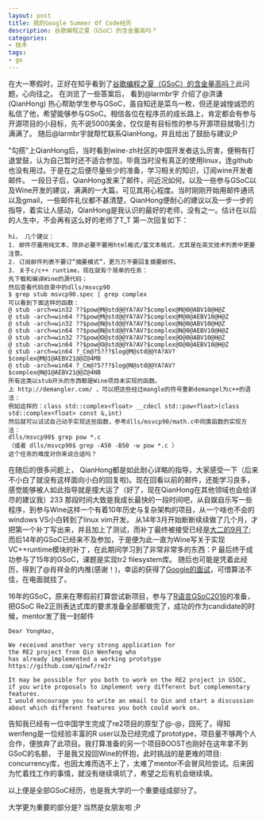 ```yaml
---
layout: post
title: 我的Google Summer Of Code经历
description: 谷歌编程之夏（GSoC）的含金量高吗？
categories:
- 技术
tags:
- go
---
```


在大一寒假时，正好在知乎看到了[谷歌编程之夏（GSoC）的含金量高吗？](https://www.zhihu.com/question/20979544)此问题，心向往之。
在浏览了一些答案后， 看到@larmbr宇 介绍了@洪谦(QianHong) 热心帮助学生参与GSoC，虽自知还是菜鸟一枚，但还是诚惶诚恐的私信了他，希望能够参与GSoC。相信各位在程序员的成长路上，肯定都会有参与开源项目的小目标，先不说5000美金，仅仅是有目标性的参与开源项目就吸引力满满了。
随后@larmbr宇就帮忙联系QianHong，并且给出了鼓励与建议;P

"勾搭"上QianHong后，当时看到wine-zh社区的中国开发者这么厉害，便稍有打退堂鼓，认为自己暂时还不适合参加，毕竟当时没有真正的使用linux，连github也没有用过。于是在之后便尽量些少的准备，学习相关的知识，订阅wine开发者邮件。
一段日子后，QianHong发来了邮件，问近况如何，以及一些参与GSoC以及Wine开发的建议，满满的一大篇，可见其用心程度。当时刚刚开始用邮件通讯以及gmail，一些邮件礼仪都不甚清楚，QianHong便耐心的建议以及一步一步的指导，着实让人感动，QianHong是我认识的最好的老师，没有之一。估计在以后的人生中，不会再有这么好的老师了T_T 第一次回复如下：

```
hi， 几个建议：
1. 邮件尽量用纯文本，除非必要不要用html格式/富文本格式，尤其是在英文技术列表中更要注意。
2. 订阅邮件列表不要订“摘要模式”，更万万不要回复摘要邮件。
3. 关于c/c++ runtime，现在就有个简单的任务：
先下载和编译Wine的源代码；
然后查看代码目录中的dlls/msvcp90
$ grep stub msvcp90.spec | grep complex
可以看到下面这样的函数：
@ stub -arch=win32 ??$pow@M@std@@YA?AV?$complex@M@0@ABV10@H@Z
@ stub -arch=win64 ??$pow@M@std@@YA?AV?$complex@M@0@AEBV10@H@Z
@ stub -arch=win32 ??$pow@N@std@@YA?AV?$complex@N@0@ABV10@H@Z
@ stub -arch=win64 ??$pow@N@std@@YA?AV?$complex@N@0@AEBV10@H@Z
@ stub -arch=win32 ??$pow@O@std@@YA?AV?$complex@O@0@ABV10@H@Z
@ stub -arch=win64 ??$pow@O@std@@YA?AV?$complex@O@0@AEBV10@H@Z
@ stub -arch=win64 ?_Cm@?5???$log@M@std@@YA?AV?$complex@M@1@AEBV21@@Z@4MB
@ stub -arch=win64 ?_Cm@?5???$log@N@std@@YA?AV?$complex@N@1@AEBV21@@Z@4NB
所有这类以stub开头的东西都是Wine项目未实现的函数。
上 http://demangler.com/ ，可以把这些经过mangle的符号重新demangel为c++的语法：
例如这样的：class std::complex<float> __cdecl std::pow<float>(class
std::complex<float> const &,int)
然后就可以试试自己动手实现这些函数，参考dlls/msvcp90/math.c中同类函数的实现方法：
dlls/msvcp90$ grep pow *.c
（或者 dlls/msvcp90$ grep -A50 -B50 -w pow *.c ）
这个任务的难度对你来说合适吗？
```

在随后的很多问题上， QianHong都是如此耐心详略的指导，大家感受一下（后来不小白了就没有这样面向小白的回复啦)。现在回看以前的邮件，还能学习良多，感觉能够被人如此指导就是撞大运了（好了，现在QianHong在其他领域也会给详尽的建议我）233
那段时间大致是我成长最快的一段时间吧，从自娱自乐写一些程序，到参与Wine这样一个有着10年历史与复杂架构的项目，从一个啥也不会的windows VS小白转到了linux vim开发。
从14年3月开始断断续续做了几个月，才把第一个补丁写出来，并且加上了测试，而补丁最终被接受已经是[大二的9月了](http://source.winehq.org/git/wine.git/commit/f02ff7f651c641e52ac5861eac317c4dc320787f); 
而后14年的GSoC已经来不及参加，于是便为此一直为Wine写关于实现VC++runtime模块的补丁，在此期间学习到了非常非常多的东西：P
最后终于成功参与了15年的GSoC，课题是实现tr2 filesystem库。
随后也可能是凭着此经历，得到了@肖祥全的内推(感谢！)，幸运的获得了[Google的面试](http://yonghaowu.github.io/2016/10/25/GoogleJapanInterview/)，可惜算法不佳，在电面就挂了。

16年的GSoC，原来在寒假前打算尝试新项目，参与了[R语言GSoC2016](https://github.com/YongHaoWu/R-GSoC2016)的准备，把GSoC Re2正则表达式库的要求准备全部都做完了，成功的作为candidate的时候，mentor发了我一封邮件

```
Dear YongHao,

We received another very strong application for
the RE2 project from Qin Wenfeng who
has already implemented a working prototype https://github.com/qinwf/re2r

It may be possible for you both to work on the RE2 project in GSOC,
if you write proposals to implement very different but complementary features. 
I would encourage you to write an email to Qin and start a discussion
about which different features you both could work on.
```

告知我已经有一位中国学生完成了re2项目的原型了@-@，囧死了。得知wenfeng是一位经验丰富的R user以及已经完成了prototype，项目量不够两个人合作，便放弃了此项目。我打算准备的另一个项目BOOST也刚好在这年拿不到GSoC的名额， 于是我又投回Wine的怀抱，此时挑战的是更难的项目: concurrency库，也因太难而选不上了，太难了mentor不会冒风险尝试。后来因为忙着找工作的事情，就没有继续填坑了，希望之后有机会继续填。

以上便是全部GSoC经历，也是我大学的一个重要组成部分了。


大学更为重要的部分是? 
当然是女朋友啦 ;P
